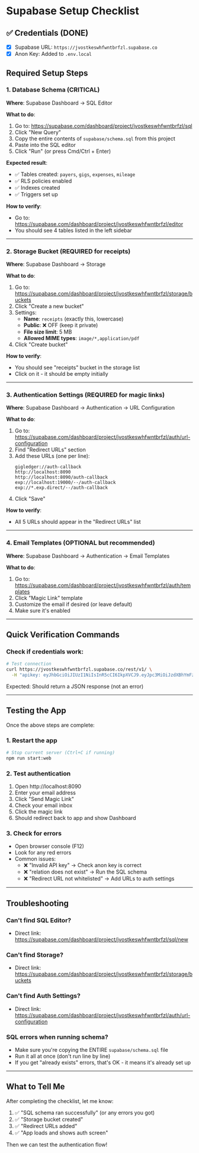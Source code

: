 # Supabase Setup Checklist

## ✅ Credentials (DONE)
- [x] Supabase URL: `https://jvostkeswhfwntbrfzl.supabase.co`
- [x] Anon Key: Added to `.env.local`

## Required Setup Steps

### 1. Database Schema (CRITICAL)
**Where**: Supabase Dashboard → SQL Editor

**What to do**:
1. Go to: https://supabase.com/dashboard/project/jvostkeswhfwntbrfzl/sql
2. Click "New Query"
3. Copy the entire contents of `supabase/schema.sql` from this project
4. Paste into the SQL editor
5. Click "Run" (or press Cmd/Ctrl + Enter)

**Expected result**: 
- ✅ Tables created: `payers`, `gigs`, `expenses`, `mileage`
- ✅ RLS policies enabled
- ✅ Indexes created
- ✅ Triggers set up

**How to verify**:
- Go to: https://supabase.com/dashboard/project/jvostkeswhfwntbrfzl/editor
- You should see 4 tables listed in the left sidebar

---

### 2. Storage Bucket (REQUIRED for receipts)
**Where**: Supabase Dashboard → Storage

**What to do**:
1. Go to: https://supabase.com/dashboard/project/jvostkeswhfwntbrfzl/storage/buckets
2. Click "Create a new bucket"
3. Settings:
   - **Name**: `receipts` (exactly this, lowercase)
   - **Public**: ❌ OFF (keep it private)
   - **File size limit**: 5 MB
   - **Allowed MIME types**: `image/*,application/pdf`
4. Click "Create bucket"

**How to verify**:
- You should see "receipts" bucket in the storage list
- Click on it - it should be empty initially

---

### 3. Authentication Settings (REQUIRED for magic links)
**Where**: Supabase Dashboard → Authentication → URL Configuration

**What to do**:
1. Go to: https://supabase.com/dashboard/project/jvostkeswhfwntbrfzl/auth/url-configuration
2. Find "Redirect URLs" section
3. Add these URLs (one per line):
   ```
   gigledger://auth-callback
   http://localhost:8090
   http://localhost:8090/auth-callback
   exp://localhost:19000/--/auth-callback
   exp://*.exp.direct/--/auth-callback
   ```
4. Click "Save"

**How to verify**:
- All 5 URLs should appear in the "Redirect URLs" list

---

### 4. Email Templates (OPTIONAL but recommended)
**Where**: Supabase Dashboard → Authentication → Email Templates

**What to do**:
1. Go to: https://supabase.com/dashboard/project/jvostkeswhfwntbrfzl/auth/templates
2. Click "Magic Link" template
3. Customize the email if desired (or leave default)
4. Make sure it's enabled

---

## Quick Verification Commands

### Check if credentials work:
```bash
# Test connection
curl https://jvostkeswhfwntbrfzl.supabase.co/rest/v1/ \
  -H "apikey: eyJhbGciOiJIUzI1NiIsInR5cCI6IkpXVCJ9.eyJpc3MiOiJzdXBhYmFzZSIsInJlZiI6Imp2b3N0a2Vzd3VoZndudGJyZnpsIiwicm9sZSI6ImFub24iLCJpYXQiOjE3NjA2Mjg4NDksImV4cCI6MjA3NjIwNDg0OX0.tzh6vU2bfxMk-rqUTtX9JaYwzp_DAaVaU_5G-VPEchg"
```

Expected: Should return a JSON response (not an error)

---

## Testing the App

Once the above steps are complete:

### 1. Restart the app
```bash
# Stop current server (Ctrl+C if running)
npm run start:web
```

### 2. Test authentication
1. Open http://localhost:8090
2. Enter your email address
3. Click "Send Magic Link"
4. Check your email inbox
5. Click the magic link
6. Should redirect back to app and show Dashboard

### 3. Check for errors
- Open browser console (F12)
- Look for any red errors
- Common issues:
  - ❌ "Invalid API key" → Check anon key is correct
  - ❌ "relation does not exist" → Run the SQL schema
  - ❌ "Redirect URL not whitelisted" → Add URLs to auth settings

---

## Troubleshooting

### Can't find SQL Editor?
- Direct link: https://supabase.com/dashboard/project/jvostkeswhfwntbrfzl/sql/new

### Can't find Storage?
- Direct link: https://supabase.com/dashboard/project/jvostkeswhfwntbrfzl/storage/buckets

### Can't find Auth Settings?
- Direct link: https://supabase.com/dashboard/project/jvostkeswhfwntbrfzl/auth/url-configuration

### SQL errors when running schema?
- Make sure you're copying the ENTIRE `supabase/schema.sql` file
- Run it all at once (don't run line by line)
- If you get "already exists" errors, that's OK - it means it's already set up

---

## What to Tell Me

After completing the checklist, let me know:
1. ✅ "SQL schema ran successfully" (or any errors you got)
2. ✅ "Storage bucket created"
3. ✅ "Redirect URLs added"
4. ✅ "App loads and shows auth screen"

Then we can test the authentication flow!
